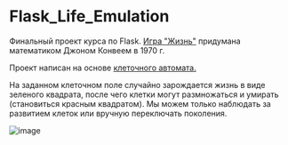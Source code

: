 # Flask_Life_Emulation
Финальный проект курса по Flask. [Игра "Жизнь"](https://ru.wikipedia.org/wiki/%D0%98%D0%B3%D1%80%D0%B0_%C2%AB%D0%96%D0%B8%D0%B7%D0%BD%D1%8C%C2%BB) придумана математиком Джоном Конвеем в 1970 г.

Проект написан на основе [клеточного автомата.](https://ru.wikipedia.org/wiki/%D0%9A%D0%BB%D0%B5%D1%82%D0%BE%D1%87%D0%BD%D1%8B%D0%B9_%D0%B0%D0%B2%D1%82%D0%BE%D0%BC%D0%B0%D1%82)

На заданном клеточном поле случайно зарождается жизнь в виде зеленого квадрата, после чего клетки могут размножаться и умирать (становиться красным квадратом).
Мы можем только наблюдать за развитием клеток или вручную переключать поколения.

![image](https://user-images.githubusercontent.com/84034483/189465131-3b1e024f-908b-4f54-8d98-c494789bd8ca.png)
